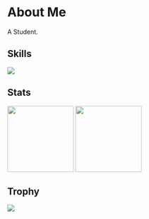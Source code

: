 # About Me

A Student.

## Skills

<img src="https://skillicons.dev/icons?i=git,github" />


## Stats

<p align="left"> 
  <picture>
    <source height="150px"
      srcset="https://github-readme-stats.vercel.app/api?username=AxlK2005&show_icons=true&theme=radical"
      media="(prefers-color-scheme: dark)"
    />
    <source height="150px"
      srcset="https://github-readme-stats.vercel.app/api?username=AxlK2005&show_icons=true&theme=buefy"
      media="(prefers-color-scheme: light)"
    />
    <img height="150px" src="https://github-readme-stats.vercel.app/api?username=AxlK2005&show_icons=true" />
  </picture>
  <picture>
    <source height="150px"
      srcset="https://github-readme-stats.vercel.app/api/top-langs/?username=AxlK2005&show_icons=true&theme=radical"
      media="(prefers-color-scheme: dark)"
    />
    <source height="150px"
      srcset="https://github-readme-stats.vercel.app/api/top-langs/?username=AxlK2005&show_icons=true&theme=buefy"
      media="(prefers-color-scheme: light)"
    />
    <img height="150px" src="https://github-readme-stats.vercel.app/api/top-langs/?username=AxlK2005&show_icons=true" />
  </picture>
</p>

## Trophy 
<picture>
  <source
    srcset="https://github-profile-trophy.vercel.app/?username=AxlK2005&theme=radical&margin-w=5&column-1"
    media="(prefers-color-scheme: dark)"
  />
  <source
    srcset="https://github-profile-trophy.vercel.app/?username=AxlK2005&theme=buefy&margin-w=5&column=-1"
    media="(prefers-color-scheme: light)"
  />
  <img src="https://github-profile-trophy.vercel.app/?username=AxlK2005&margin-w=5&column=-1" />
</picture>
